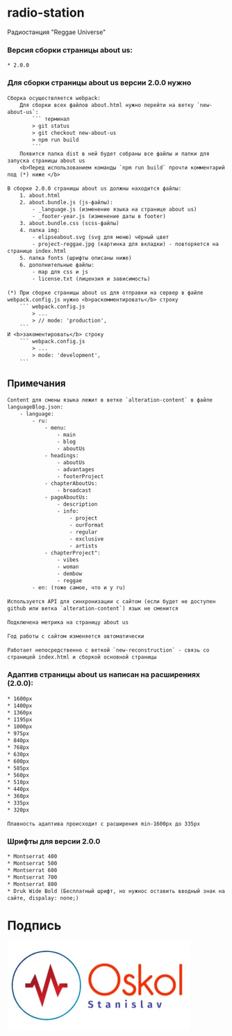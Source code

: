 # radio-station
Радиостанция "Reggae Universe"

### Версия сборки страницы about us:
    * 2.0.0

### Для сборки страницы about us версии 2.0.0 нужно
    Сборка осуществляется webpack:
        Для сборки всех файлов about.html нужно перейти на ветку `new-about-us`:
            ``` терминал
            > git status
            > git checkout new-about-us
            > npm run build
            ```
        Появится папка dist в ней будет собраны все файлы и папки для запуска страницы about us
        <b>Перед использованием команды `npm run build` прочти комментарий под (*) ниже </b>
    
    В сборке 2.0.0 страницы about us должны находится файлы:
        1. about.html
        2. about.bundle.js (js-файлы):
            - _language.js (изменение языка на странице about us)
            - _footer-year.js (изменение даты в footer)
        3. about.bundle.css (scss-файлы)
        4. папка img:
            - elipseabout.svg (svg для меню) чёрный цвет
            - project-reggae.jpg (картинка для вкладки) - повторяется на странице index.html
        5. папка fonts (шрифты описаны ниже)
        6. дополнительные файлы:
            - map для css и js
            - license.txt (лицензия и зависимость)

    (*) При сборке страницы about us для отправки на сервер в файле webpack.config.js нужно <b>раскомментировать</b> строку
        ``` webpack.config.js
            > ...
            > // mode: 'production',
        ```
    И <b>закоментировать</b> строку
        ``` webpack.config.js
            > ...
            > mode: 'development',
        ```

## Примечания
    Content для смены языка лежит в ветке `alteration-content` в файле languageBlog.json:
        - language:
            - ru:
                - menu:
                    - main
                    - blog
                    - aboutUs
                - headings:
                    - aboutUs
                    - advantages
                    - footerProject
                - chapterAboutUs:
                    - broadcast
                - pageAboutUs:
                    - description
                    - info:
                        - project
                        - ourFormat
                        - regular
                        - exclusive
                        - artists
                - chapterProject":
                    - vibes
                    - woman
                    - dembow
                    - reggae
            - en: (тоже самое, что и у ru)

    Используется API для синхронизации с сайтом (если будет не доступен github или ветка `alteration-content`) язык не сменится

    Подключена метрика на страницу about us

    Год работы с сайтом изменяется автоматически

    Работает непосредственно с веткой `new-reconstruction` - связь со страницей index.html и сборкой основной страницы


### Адаптив страницы about us написан на расширениях (2.0.0):
    * 1600px
    * 1400px
    * 1360px
    * 1195px
    * 1000px
    * 975px
    * 840px
    * 768px
    * 630px
    * 600px
    * 585px
    * 560px
    * 510px
    * 440px
    * 360px
    * 335px
    * 320px

    Плавность адаптива происходит с расширения min-1600px до 335px

###  Шрифты для версии 2.0.0
    * Montserrat 400
    * Montserrat 500
    * Montserrat 600
    * Montserrat 700
    * Montserrat 800
    * Druk Wide Bold (Бесплатный шрифт, но нужнос оставить вводный знак на сайте, dispalay: none;)

# Подпись
<img src="https://github.com/StasBeep/StasBeep/blob/main/Stanislav%20Oskol.jpg" alt="logo" width="421" height="206">